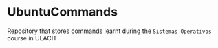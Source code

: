 # UbuntuCommands
Repository that stores commands learnt during the `Sistemas Operativos` course in ULACIT

